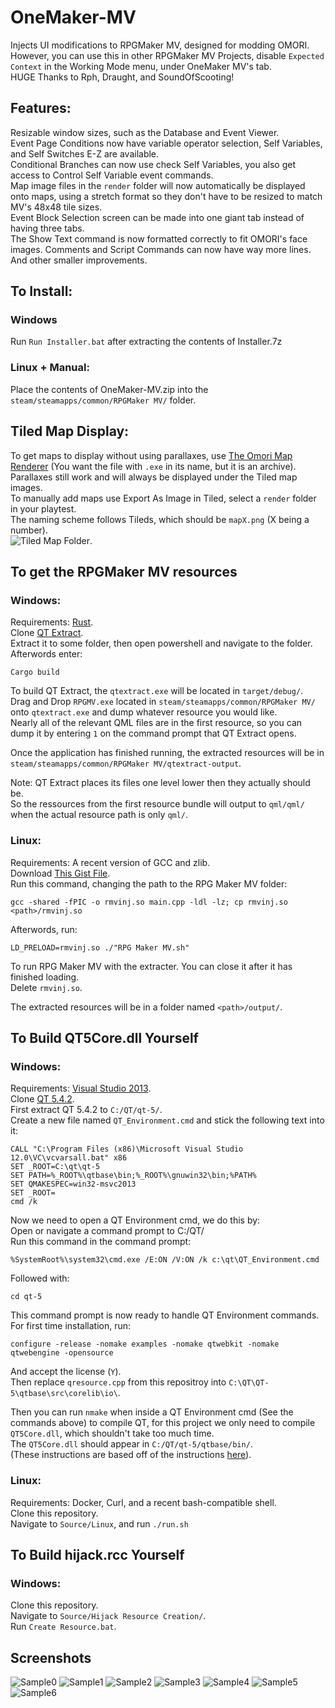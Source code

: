 # OneMaker-MV
Injects UI modifications to RPGMaker MV, designed for modding OMORI.  
However, you can use this in other RPGMaker MV Projects, disable `Expected Context` in the Working Mode menu, under OneMaker MV's tab.    
HUGE Thanks to Rph, Draught, and SoundOfScooting!  

## Features:
Resizable window sizes, such as the Database and Event Viewer.  
Event Page Conditions now have variable operator selection, Self Variables, and Self Switches E-Z are available.  
Conditional Branches can now use check Self Variables, you also get access to Control Self Variable event commands.  
Map image files in the `render` folder will now automatically be displayed onto maps, using a stretch format so they don't have to be resized to match MV's 48x48 tile sizes.  
Event Block Selection screen can be made into one giant tab instead of having three tabs.  
The Show Text command is now formatted correctly to fit OMORI's face images.
Comments and Script Commands can now have way more lines.  
And other smaller improvements.  

## To Install:  
### Windows  
Run `Run Installer.bat` after extracting the contents of Installer.7z

### Linux + Manual:  
Place the contents of OneMaker-MV.zip into the `steam/steamapps/common/RPGMaker MV/` folder.  

## Tiled Map Display:
To get maps to display without using parallaxes, use [The Omori Map Renderer](https://github.com/rphsoftware/omori-map-preview-renderer/actions/runs/13727034987) (You want the file with `.exe` in its name, but it is an archive).  
Parallaxes still work and will always be displayed under the Tiled map images.  
To manually add maps use Export As Image in Tiled, select a `render` folder in your playtest.  
The naming scheme follows Tileds, which should be `mapX.png` (X being a number).  
![Tiled Map Folder](https://github.com/user-attachments/assets/137a8bc5-d6a3-40a2-bccd-157a0337a687).  

## To get the RPGMaker MV resources
### Windows:
Requirements: [Rust](https://www.rust-lang.org/tools/install).  
Clone [QT Extract](https://github.com/axstin/qtextract).  
Extract it to some folder, then open powershell and navigate to the folder.  
Afterwords enter:
```
Cargo build
```
To build QT Extract, the `qtextract.exe` will be located in `target/debug/`.  
Drag and Drop `RPGMV.exe` located in `steam/steamapps/common/RPGMaker MV/` onto `qtextract.exe` and dump whatever resource you would like.  
Nearly all of the relevant QML files are in the first resource, so you can dump it by entering `1` on the command prompt that QT Extract opens.  

Once the application has finished running, the extracted resources will be in `steam/steamapps/common/RPGMaker MV/qtextract-output`.  

Note: QT Extract places its files one level lower then they actually should be.  
So the ressources from the first resource bundle will output to `qml/qml/` when the actual resource path is only `qml/`.  

### Linux:
Requirements: A recent version of GCC and zlib.  
Download [This Gist File](https://gist.github.com/rphsoftware/e379c86354fdcff5386c4115df4c8f39).  
Run this command, changing the path to the RPG Maker MV folder:  
```
gcc -shared -fPIC -o rmvinj.so main.cpp -ldl -lz; cp rmvinj.so <path>/rmvinj.so 
```

Afterwords, run:
```
LD_PRELOAD=rmvinj.so ./"RPG Maker MV.sh"
```
To run RPG Maker MV with the extracter. You can close it after it has finished loading.  
Delete `rmvinj.so`.  

The extracted resources will be in a folder named `<path>/output/`.  

## To Build QT5Core.dll Yourself
### Windows:  
Requirements: [Visual Studio 2013](https://archive.org/details/en_visual_studio_community_2013_with_update_5_x86_dvd_6816332).  
Clone [QT 5.4.2](https://download.qt.io/new_archive/qt/5.4/5.4.2/single/qt-everywhere-opensource-src-5.4.2.zip).  
First extract QT 5.4.2 to `C:/QT/qt-5/`.  
Create a new file named `QT_Environment.cmd` and stick the following text into it:  
```
CALL "C:\Program Files (x86)\Microsoft Visual Studio 12.0\VC\vcvarsall.bat" x86
SET _ROOT=C:\qt\qt-5
SET PATH=%_ROOT%\qtbase\bin;%_ROOT%\gnuwin32\bin;%PATH%
SET QMAKESPEC=win32-msvc2013
SET _ROOT=
cmd /k
```
Now we need to open a QT Environment cmd, we do this by:  
Open or navigate a command prompt to C:/QT/  
Run this command in the command prompt:  
```
%SystemRoot%\system32\cmd.exe /E:ON /V:ON /k c:\qt\QT_Environment.cmd
```
Followed with:
```
cd qt-5
```
This command prompt is now ready to handle QT Environment commands.  
For first time installation, run:  
```
configure -release -nomake examples -nomake qtwebkit -nomake qtwebengine -opensource
```
And accept the license (`Y`).  
Then replace `qresource.cpp` from this repositroy into `C:\QT\QT-5\qtbase\src\corelib\io\`.  

Then you can run `nmake` when inside a QT Environment cmd (See the commands above) to compile QT, for this project we only need to compile `QT5Core.dll`, which shouldn't take too much time.  
The `QT5Core.dll` should appear in `C:/QT/qt-5/qtbase/bin/`.  
(These instructions are based off of the instructions [here](https://doc.qt.io/archives/qt-5.5/windows-building.html)).  

### Linux:
Requirements: Docker, Curl, and a recent bash-compatible shell.  
Clone this repository.  
Navigate to `Source/Linux`, and run `./run.sh`

## To Build hijack.rcc Yourself
### Windows: 
Clone this repository.  
Navigate to `Source/Hijack Resource Creation/`.  
Run `Create Resource.bat`.  

## Screenshots
![Sample0](https://github.com/user-attachments/assets/7c7dba64-c0d4-4d68-a542-06da93b634b8)
![Sample1](https://github.com/user-attachments/assets/7ba5a5e9-7627-4bec-9dbe-29b17d81e213)
![Sample2](https://github.com/user-attachments/assets/3192ebaa-ef99-405a-b048-19d20714387f)
![Sample3](https://github.com/user-attachments/assets/981eda08-e2ea-4b02-9ffd-aeeb1f88c80f)
![Sample4](https://github.com/user-attachments/assets/9db921e9-ba18-47b8-8620-fce1f37f6f7a)
![Sample5](https://github.com/user-attachments/assets/0b880a3c-31f4-48ec-ae0d-3a9a8f536725)
![Sample6](https://github.com/user-attachments/assets/10bcce6e-6457-451d-8435-cf608169eee2)
